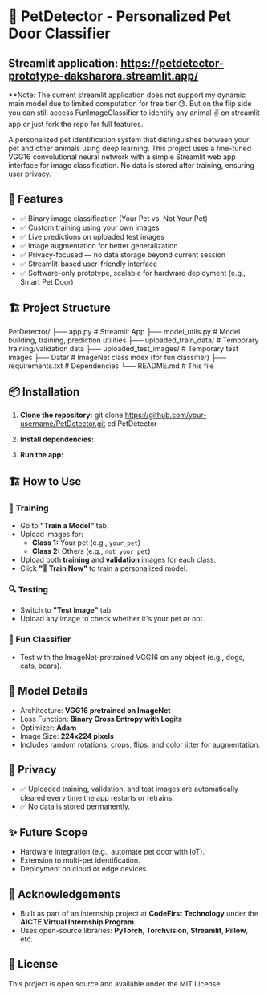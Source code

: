 # 🐶 PetDetector - Personalized Pet Door Classifier
## Streamlit application: https://petdetector-prototype-daksharora.streamlit.app/
**Note: The current streamlit application does not support my dynamic main model due to limited computation for free tier 😓. But on the flip side you can still access FunImageClassifier to identify any animal ✌️ on streamlit app or just fork the repo for full features.

A personalized pet identification system that distinguishes between your pet and other animals using deep learning. This project uses a fine-tuned VGG16 convolutional neural network with a simple Streamlit web app interface for image classification. No data is stored after training, ensuring user privacy.

## 🚀 Features
- ✅ Binary image classification (Your Pet vs. Not Your Pet)
- ✅ Custom training using your own images
- ✅ Live predictions on uploaded test images
- ✅ Image augmentation for better generalization
- ✅ Privacy-focused — no data storage beyond current session
- ✅ Streamlit-based user-friendly interface
- ✅ Software-only prototype, scalable for hardware deployment (e.g., Smart Pet Door)

## 🏗️ Project Structure
PetDetector/
├── app.py # Streamlit App
├── model_utils.py # Model building, training, prediction utilities
├── uploaded_train_data/ # Temporary training/validation data
├── uploaded_test_images/ # Temporary test images
├── Data/ # ImageNet class index (for fun classifier)
├── requirements.txt # Dependencies
└── README.md # This file


## 📦 Installation
1. **Clone the repository:**
git clone https://github.com/your-username/PetDetector.git
cd PetDetector

2. **Install dependencies:**

3. **Run the app:**


## 🏗️ How to Use
### 🔧 Training
- Go to **"Train a Model"** tab.
- Upload images for:
  - **Class 1:** Your pet (e.g., `your_pet`)
  - **Class 2:** Others (e.g., `not_your_pet`)
- Upload both **training** and **validation** images for each class.
- Click **"🚀 Train Now"** to train a personalized model.

### 🔍 Testing
- Switch to **"Test Image"** tab.
- Upload any image to check whether it's your pet or not.

### 🎉 Fun Classifier
- Test with the ImageNet-pretrained VGG16 on any object (e.g., dogs, cats, bears).

## 🧠 Model Details
- Architecture: **VGG16 pretrained on ImageNet**
- Loss Function: **Binary Cross Entropy with Logits**
- Optimizer: **Adam**
- Image Size: **224x224 pixels**
- Includes random rotations, crops, flips, and color jitter for augmentation.

## 🔐 Privacy
- ✅ Uploaded training, validation, and test images are automatically cleared every time the app restarts or retrains.
- ✅ No data is stored permanently.

## ✨ Future Scope
- Hardware integration (e.g., automate pet door with IoT).
- Extension to multi-pet identification.
- Deployment on cloud or edge devices.

## 🤝 Acknowledgements
- Built as part of an internship project at **CodeFirst Technology** under the **AICTE Virtual Internship Program**.
- Uses open-source libraries: **PyTorch**, **Torchvision**, **Streamlit**, **Pillow**, etc.

## 🐾 License
This project is open source and available under the MIT License.
